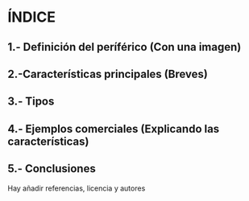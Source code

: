 # ÍNDICE

## 1.- Definición del períférico (Con una imagen)

## 2.-Características principales  (Breves)

## 3.- Tipos

## 4.- Ejemplos comerciales (Explicando las características)

## 5.- Conclusiones

Hay añadir referencias, licencia y autores
